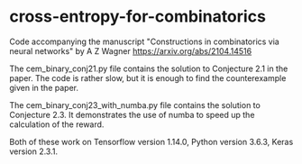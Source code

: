 # cross-entropy-for-combinatorics
Code accompanying the manuscript "Constructions in combinatorics via neural networks" by A Z Wagner
https://arxiv.org/abs/2104.14516

The cem_binary_conj21.py file contains the solution to Conjecture 2.1 in the paper. The code is rather slow, but it is enough to find the counterexample given in the paper.

The cem_binary_conj23_with_numba.py file contains the solution to Conjecture 2.3. It demonstrates the use of numba to speed up the calculation of the reward. 

Both of these work on Tensorflow version 1.14.0, Python version 3.6.3, Keras version 2.3.1.
